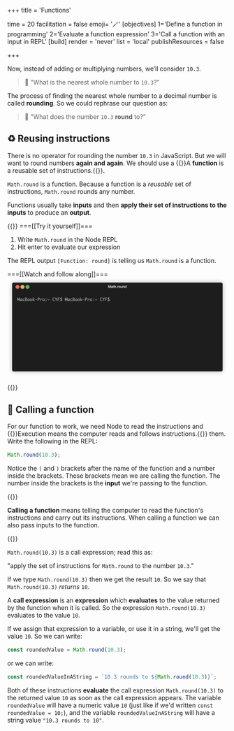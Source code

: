 +++
title = 'Functions'

time = 20
facilitation = false
emoji= '🪄'
[objectives]
    1='Define a function in programming'
    2='Evaluate a function expression'
    3='Call a function with an input in REPL'
[build]
  render = 'never'
  list = 'local'
  publishResources = false

+++

Now, instead of adding or multiplying numbers, we’ll consider `10.3`.

> 🤔 "What is the nearest whole number to `10.3`?"

The process of finding the nearest whole number to a decimal number is called **rounding**. So we could rephrase our question as:

> 🤔 "What does the number `10.3` **round** to?”

## ♻️ Reusing instructions

There is no operator for rounding the number `10.3` in JavaScript. But we will want to round numbers **again and again**. We should use a {{<tooltip title="function">}}A **function** is a reusable set of instructions.{{</tooltip>}}.

`Math.round` is a function. Because a function is a _reusable_ set of instructions, `Math.round` rounds any number.

Functions usually take **inputs** and then **apply their set of instructions to the inputs** to produce an **output**.

{{<tabs name="Functions in REPL">}}
===[[Try it yourself]]===

1. Write `Math.round` in the Node REPL
1. Hit enter to evaluate our expression

The REPL output `[Function: round]` is telling us `Math.round` is a function.

===[[Watch and follow along]]===
![rounding](round.gif "[Function: round] indicates that Math.round is a function")

{{</tabs>}}

## 📲 Calling a function

For our function to work, we need Node to read the instructions and {{<tooltip title="execute">}}Execution means the computer reads and follows instructions.{{</tooltip>}} them. Write the following in the REPL:

```js
Math.round(10.3);
```

Notice the `(` and `)` brackets after the name of the function and a number inside the brackets. These brackets mean we are calling the function. The number inside the brackets is the **input** we're passing to the function.

{{<note title="Calling a function" type="note">}}

**Calling a function** means telling the computer to read the function's instructions and carry out its instructions. When calling a function we can also pass inputs to the function.

{{</note>}}

`Math.round(10.3)` is a call expression; read this as:

"apply the set of instructions for `Math.round` to the number `10.3`."

If we type `Math.round(10.3)` then we get the result `10`. So we say that `Math.round(10.3)` _returns_ `10`.

A **call expression** is an **expression** which **evaluates** to the value returned by the function when it is called. So the expression `Math.round(10.3)` evaluates to the value `10`.

If we assign that expression to a variable, or use it in a string, we'll get the value `10`. So we can write:

```js
const roundedValue = Math.round(10.3);
```

or we can write:

```js
const roundedValueInAString = `10.3 rounds to ${Math.round(10.3)}`;
```

Both of these instructions **evaluate** the call expression `Math.round(10.3)` to the returned value `10` as soon as the call expression appears. The variable `roundedValue` will have a numeric value `10` (just like if we'd written `const roundedValue = 10;`), and the variable `roundedValueInAString` will have a string value `"10.3 rounds to 10"`.
